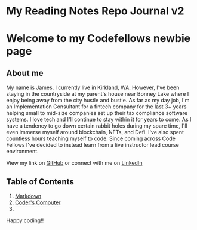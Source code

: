 # My Reading Notes Repo Journal v2 

# Welcome to my Codefellows newbie page


## About me
My name is James. I currently live in Kirkland, WA. However, I've been staying in the countryside at my parent's house near Bonney Lake where I enjoy being away from the city hustle and bustle. As far as my day job, I'm an Implementation Consultant for a fintech company for the last 3+ years helping small to mid-size companies set up their tax compliance software systems. I love tech and I'll continue to stay within it for years to come. As I have a tendency to go down certain rabbit holes during my spare time, I'll even immerse myself around blockchain, NFTs, and Defi. I've also spent countless hours teaching myself to code. Since coming across Code Fellows I've decided to instead learn from a live instructor lead course environment.


View my link on [GitHub](https://github.com/jabuan0910) or connect with me on [LinkedIn](https://www.linkedin.com/in/jabuan/)

## Table of Contents

1. [Markdown](markdown.md)
2. [Coder's Computer](coderscomputer.md)
3.


Happy coding!!
